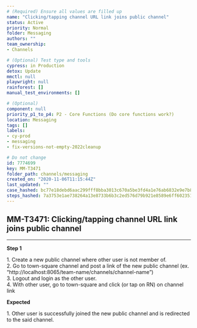 ```yaml
---
# (Required) Ensure all values are filled up
name: "Clicking/tapping channel URL link joins public channel"
status: Active
priority: Normal
folder: Messaging
authors: ""
team_ownership: 
- Channels

# (Optional) Test type and tools
cypress: in Production
detox: Update
mmctl: null
playwright: null
rainforest: []
manual_test_environments: []

# (Optional)
component: null
priority_p1_to_p4: P2 - Core Functions (Do core functions work?)
location: Messaging
tags: []
labels: 
- cy-prod
- messaging
- fix-versions-not-empty-2022cleanup

# Do not change
id: 7774699
key: MM-T3471
folder_path: channels/messaging
created_on: "2020-11-06T11:15:44Z"
last_updated: ""
case_hashed: bc77e18debd6aac299fff8bba3013c670a5be3fd4a1e76ab6832e9e7b8296ee0037be403c2ee81ae19b7539fb417020c
steps_hashed: 7a3753e1ae738264a13e8733b6b3c2ed576d79b921e8589e6ff6023513fb7c3c03ba093d9a9c8f0f3d4f0cc4a54414a8
---
```


## MM-T3471: Clicking/tapping channel URL link joins public channel

---

**Step 1**

1\. Create a new public channel where other user is not member of.\
2\. Go to town-square channel and post a link of the new public channel (ex. “http\://localhost:8065/team-name/channels/channel-name”)\
3\. Logout and login as the other user.\
4\. With other user, go to town-square and click (or tap on RN) on channel link

**Expected**

1\. Other user is successfully joined the new public channel and is redirected to the said channel.
